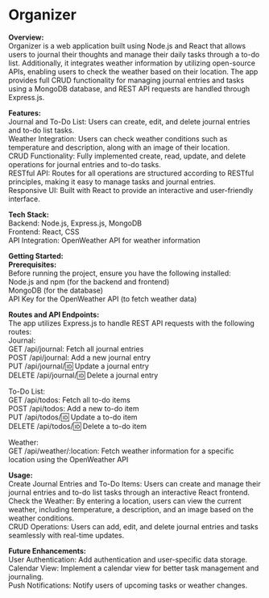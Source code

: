 # Organizer

**Overview:** <br />
Organizer is a web application built using Node.js and React that allows users to journal their thoughts and manage their daily tasks through a to-do list.  Additionally, it integrates weather information by utilizing open-source APIs, enabling users to check the weather based on their location. The app provides full CRUD functionality for managing journal entries and tasks using a MongoDB database, and REST API requests are handled through Express.js.

**Features:** <br />
Journal and To-Do List: Users can create, edit, and delete journal entries and to-do list tasks. <br />
Weather Integration: Users can check weather conditions such as temperature and description, along with an image of their location. <br />
CRUD Functionality: Fully implemented create, read, update, and delete operations for journal entries and to-do tasks. <br />
RESTful API: Routes for all operations are structured according to RESTful principles, making it easy to manage tasks and journal entries. <br />
Responsive UI: Built with React to provide an interactive and user-friendly interface. 

**Tech Stack:** <br />
Backend: Node.js, Express.js, MongoDB <br />
Frontend: React, CSS <br />
API Integration: OpenWeather API for weather information <br />

**Getting Started:** <br />
**Prerequisites:** <br />
Before running the project, ensure you have the following installed: <br />
Node.js and npm (for the backend and frontend) <br />
MongoDB (for the database) <br />
API Key for the OpenWeather API (to fetch weather data)

**Routes and API Endpoints:**  <br />
The app utilizes Express.js to handle REST API requests with the following routes: <br />
Journal: <br />
GET /api/journal: Fetch all journal entries <br />
POST /api/journal: Add a new journal entry <br />
PUT /api/journal/:id: Update a journal entry <br />
DELETE /api/journal/:id: Delete a journal entry <br />

To-Do List: <br />
GET /api/todos: Fetch all to-do items <br />
POST /api/todos: Add a new to-do item <br />
PUT /api/todos/:id: Update a to-do item <br />
DELETE /api/todos/:id: Delete a to-do item

Weather: <br />
GET /api/weather/:location: Fetch weather information for a specific location using the OpenWeather API

**Usage:** <br />
Create Journal Entries and To-Do Items: Users can create and manage their journal entries and to-do list tasks through an interactive React frontend. <br />
Check the Weather: By entering a location, users can view the current weather, including temperature, a description, and an image based on the weather conditions. <br />
CRUD Operations: Users can add, edit, and delete journal entries and tasks seamlessly with real-time updates. <br />

**Future Enhancements:** <br />
User Authentication: Add authentication and user-specific data storage. <br />
Calendar View: Implement a calendar view for better task management and journaling. <br />
Push Notifications: Notify users of upcoming tasks or weather changes.


